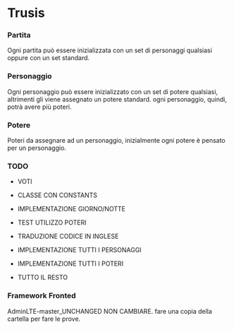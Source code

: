 # Trusis

### Partita
Ogni partita può essere inizializzata con un set di personaggi qualsiasi oppure con un set standard.

### Personaggio
Ogni personaggio può essere inizializzato con un set di potere qualsiasi, altrimenti gli viene assegnato un potere standard.
ogni personaggio, quindi, potrà avere più poteri.

### Potere
Poteri da assegnare ad un personaggio, inizialmente ogni potere è pensato per un personaggio.

### TODO

* VOTI
* CLASSE CON CONSTANTS
* IMPLEMENTAZIONE GIORNO/NOTTE
* TEST UTILIZZO POTERI
* TRADUZIONE CODICE IN INGLESE
* IMPLEMENTAZIONE TUTTI I PERSONAGGI
* IMPLEMENTAZIONE TUTTI I POTERI

* TUTTO IL RESTO

### Framework Fronted
AdminLTE-master_UNCHANGED NON CAMBIARE.
fare una copia della cartella per fare le prove.
